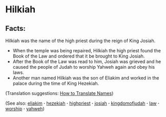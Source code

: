 # Hilkiah #

## Facts: ##

Hilkiah was the name of the high priest during the reign of King Josiah. 

* When the temple was being repaired, Hilkiah the high priest found the Book of the Law and ordered that it be brought to King Josiah.
* After the Book of the Law was read to him, Josiah was grieved and he caused the people of Judah to worship Yahweh again and obey his laws.
* Another man named Hilkiah was the son of Eliakim and worked in the palace during the time of King Hezekiah.

(Translation suggestions: [How to Translate Names](https://git.door43.org/Door43/en-ta-translate-vol1/src/master/content/translate_names.md))

(See also: [eliakim](../other/eliakim.md) **·** [hezekiah](../other/hezekiah.md) **·** [highpriest](../kt/highpriest.md) **·** [josiah](../other/josiah.md) **·** [kingdomofjudah](../other/kingdomofjudah.md) **·** [law](../other/law.md) **·** [worship](../kt/worship.md) **·** [yahweh](../kt/yahweh.md))

